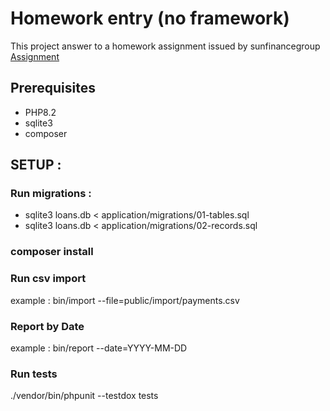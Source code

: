 # Homework entry (no framework)
This project answer to a homework assignment issued by sunfinancegroup
[Assignment](https://github.com/sunfinancegroup/docs-home-task-nordic)

## Prerequisites
* PHP8.2
* sqlite3
* composer

## SETUP :

### Run migrations :

* sqlite3 loans.db < application/migrations/01-tables.sql
* sqlite3 loans.db < application/migrations/02-records.sql

### composer install

### Run csv import
example : bin/import --file=public/import/payments.csv

### Report by Date
example : bin/report --date=YYYY-MM-DD

### Run tests
./vendor/bin/phpunit --testdox tests


